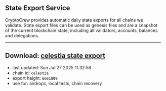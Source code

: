 ## State Export Service
CryptoCrew provides automatic daily state exports for all chains we validate. State export files can be used as genesis files and are a snapshot of the current blockchain state, including all validators, accounts, balances and delegations.

---
**Download: [celestia state export](https://dl-eu2.ccvalidators.com/SERVICE/celestia/celestia_export_6661809.json)**
---

- last updated: Sun Jul 27 2025 11:32:58
- chain id: `celestia`
- export height: `6661809`
- use for: airdrops, local tests, chain recovery
